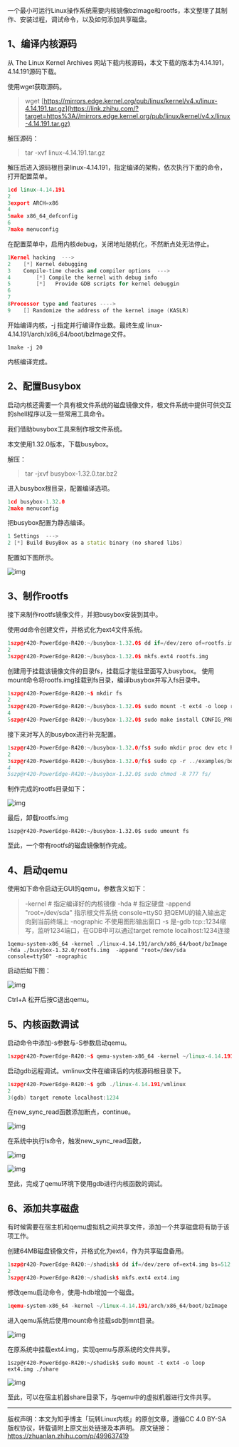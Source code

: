 一个最小可运行Linux操作系统需要内核镜像bzImage和rootfs，本文整理了其制作、安装过程，调试命令，以及如何添加共享磁盘。

## 1、编译内核源码

从 The Linux Kernel Archives 网站下载内核源码，本文下载的版本为4.14.191，4.14.191源码下载。

使用wget获取源码。

> wget [https://mirrors.edge.kernel.org/pub/linux/kernel/v4.x/linux-4.14.191.tar.gz](https://link.zhihu.com/?target=https%3A//mirrors.edge.kernel.org/pub/linux/kernel/v4.x/linux-4.14.191.tar.gz)

解压源码：

> tar -xvf linux-4.14.191.tar.gz

解压后进入源码根目录linux-4.14.191，指定编译的架构，依次执行下面的命令，打开配置菜单。

```cpp
1cd linux-4.14.191
2
3export ARCH=x86
4
5make x86_64_defconfig
6
7make menuconfig
```

在配置菜单中，启用内核debug，关闭地址随机化，不然断点处无法停止。

```cpp
1Kernel hacking  ---> 
2    [*] Kernel debugging
3    Compile-time checks and compiler options  --->
4        [*] Compile the kernel with debug info
5        [*]   Provide GDB scripts for kernel debuggin
6
7
8Processor type and features ---->
9    [] Randomize the address of the kernel image (KASLR)
```

开始编译内核，-j 指定并行编译作业数。最终生成
linux-4.14.191/arch/x86_64/boot/bzImage文件。

```text
1make -j 20
```

内核编译完成。

## 2、配置Busybox

启动内核还需要一个具有根文件系统的磁盘镜像文件，根文件系统中提供可供交互的shell程序以及一些常用工具命令。

我们借助busybox工具来制作根文件系统。

本文使用1.32.0版本，下载busybox。

解压：

> tar -jxvf busybox-1.32.0.tar.bz2

进入busybox根目录，配置编译选项。

```cpp
1cd busybox-1.32.0
2make menuconfig
```

把busybox配置为静态编译。

```cpp
1 Settings  --->
2 [*] Build BusyBox as a static binary (no shared libs)
```

配置如下图所示。

![img](https://pic3.zhimg.com/80/v2-e0d428c6416d550ea8a9a63f312829f2_720w.webp)

## 3、制作rootfs

接下来制作rootfs镜像文件，并把busybox安装到其中。

使用dd命令创建文件，并格式化为ext4文件系统。

```cpp
1szp@r420-PowerEdge-R420:~/busybox-1.32.0$ dd if=/dev/zero of=rootfs.img bs=1M count=10
2
3szp@r420-PowerEdge-R420:~/busybox-1.32.0$ mkfs.ext4 rootfs.img
```

创建用于挂载该镜像文件的目录fs，挂载后才能往里面写入busybox。
使用mount命令将rootfs.img挂载到fs目录，编译busybox并写入fs目录中。

```cpp
1szp@r420-PowerEdge-R420:~$ mkdir fs
2
3szp@r420-PowerEdge-R420:~/busybox-1.32.0$ sudo mount -t ext4 -o loop rootfs.img ./fs
4
5szp@r420-PowerEdge-R420:~/busybox-1.32.0$ sudo make install CONFIG_PREFIX=./fs
```

接下来对写入的busybox进行补充配置。

```cpp
1szp@r420-PowerEdge-R420:~/busybox-1.32.0/fs$ sudo mkdir proc dev etc home mnt
2
3szp@r420-PowerEdge-R420:~/busybox-1.32.0/fs$ sudo cp -r ../examples/bootfloppy/etc/* etc/
4
5szp@r420-PowerEdge-R420:~/busybox-1.32.0$ sudo chmod -R 777 fs/
```

制作完成的rootfs目录如下：

![img](https://pic1.zhimg.com/80/v2-1ba6139f5be23b5ff1fa7dff3127a1b4_720w.webp)

最后，卸载rootfs.img

```text
1szp@r420-PowerEdge-R420:~/busybox-1.32.0$ sudo umount fs
```

至此，一个带有rootfs的磁盘镜像制作完成。

## 4、启动qemu

使用如下命令启动无GUI的qemu，参数含义如下：

> -kernel # 指定编译好的内核镜像
> -hda # 指定硬盘
> -append "root=/dev/sda" 指示根文件系统 console=ttyS0 把QEMU的输入输出定向到当前终端上
> -nographic 不使用图形输出窗口
> -s 是-gdb tcp::1234缩写，监听1234端口，在GDB中可以通过target remote localhost:1234连接

```text
1qemu-system-x86_64 -kernel ./linux-4.14.191/arch/x86_64/boot/bzImage  -hda ./busybox-1.32.0/rootfs.img  -append "root=/dev/sda console=ttyS0" -nographic
```

启动后如下图：

![img](https://pic1.zhimg.com/80/v2-a1ac8883734a813038ac49d0d63df87c_720w.webp)

Ctrl+A 松开后按C退出qemu。

## 5、内核函数调试

启动命令中添加-s参数与-S参数启动qemu。

```cpp
1szp@r420-PowerEdge-R420:~$ qemu-system-x86_64 -kernel ~/linux-4.14.191/arch/x86_64/boot/bzImage  -hda ~/busybox-1.32.0/rootfs.img  -append "root=/dev/sda console=ttyS0" -s -S  -smp 1 -nographic
```

启动gdb远程调试。vmlinux文件在编译后的内核源码根目录下。

```cpp
1szp@r420-PowerEdge-R420:~$ gdb ./linux-4.14.191/vmlinux 
2
3(gdb) target remote localhost:1234
```

在new_sync_read函数添加断点，continue。

![img](https://pic3.zhimg.com/80/v2-9f2418155c69bb0e89d153dbbef6b182_720w.webp)

在系统中执行ls命令，触发new_sync_read函数，

![img](https://pic4.zhimg.com/80/v2-36b0951bcc8ec68e8177fddc2e5e9637_720w.webp)

![img](https://pic3.zhimg.com/80/v2-dd247f3ca0bfb7363441dec1457aa9ae_720w.webp)

至此，完成了qemu环境下使用gdb进行内核函数的调试。

## 6、添加共享磁盘

有时候需要在宿主机和qemu虚拟机之间共享文件，添加一个共享磁盘将有助于该项工作。

创建64MB磁盘镜像文件，并格式化为ext4，作为共享磁盘备用。

```cpp
1szp@r420-PowerEdge-R420:~/shadisk$ dd if=/dev/zero of=ext4.img bs=512 count=131072
2
3szp@r420-PowerEdge-R420:~/shadisk$ mkfs.ext4 ext4.img
```

修改qemu启动命令，使用-hdb增加一个磁盘。

```cpp
1qemu-system-x86_64 -kernel ~/linux-4.14.191/arch/x86_64/boot/bzImage  -hda ~/busybox-1.32.0/rootfs.img  -append "root=/dev/sda console=ttyS0" -s  -smp 1 -nographic -hdb ~/shadisk/ext4.img
```

进入qemu系统后使用mount命令挂载sdb到mnt目录。

![img](https://pic2.zhimg.com/80/v2-75de138afb8ed66bfae152adae30f499_720w.webp)

在原系统中挂载ext4.img，实现qemu与原系统的文件共享。

```text
1szp@r420-PowerEdge-R420:~/shadisk$ sudo mount -t ext4 -o loop ext4.img ./share
```

![img](https://pic1.zhimg.com/80/v2-6f41a473063998d324e96b784c3dec98_720w.webp)

至此，可以在宿主机器share目录下，与qemu中的虚拟机器进行文件共享。

----

版权声明：本文为知乎博主「玩转Linux内核」的原创文章，遵循CC 4.0 BY-SA版权协议，转载请附上原文出处链接及本声明。
原文链接：https://zhuanlan.zhihu.com/p/499637419
